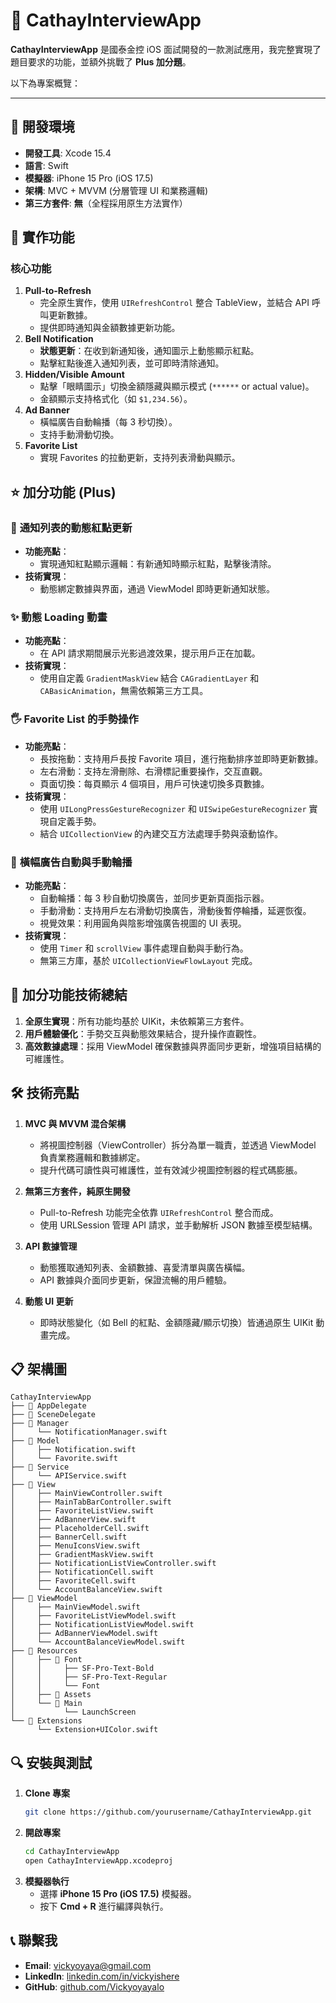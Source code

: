 # 📱 CathayInterviewApp

**CathayInterviewApp** 是國泰金控 iOS 面試開發的一款測試應用，我完整實現了題目要求的功能，並額外挑戰了 **Plus 加分題**。

以下為專案概覽：

---

## 🔧 **開發環境**
- **開發工具**: Xcode 15.4
- **語言**: Swift
- **模擬器**: iPhone 15 Pro (iOS 17.5)
- **架構**: MVC + MVVM (分層管理 UI 和業務邏輯)
- **第三方套件**: **無**（全程採用原生方法實作）


## 🚀 **實作功能**
### 核心功能
1. **Pull-to-Refresh**
   - 完全原生實作，使用 `UIRefreshControl` 整合 TableView，並結合 API 呼叫更新數據。
   - 提供即時通知與金額數據更新功能。
2. **Bell Notification**
   - **狀態更新**：在收到新通知後，通知圖示上動態顯示紅點。
   - 點擊紅點後進入通知列表，並可即時清除通知。
3. **Hidden/Visible Amount**
   - 點擊「眼睛圖示」切換金額隱藏與顯示模式 (`******` or actual value)。
   - 金額顯示支持格式化（如 `$1,234.56`）。
4. **Ad Banner**
   - 橫幅廣告自動輪播（每 3 秒切換）。
   - 支持手動滑動切換。
5. **Favorite List**
   - 實現 Favorites 的拉動更新，支持列表滑動與顯示。


## ⭐ **加分功能 (Plus)**

### 🔴 **通知列表的動態紅點更新**
- **功能亮點**：
  - 實現通知紅點顯示邏輯：有新通知時顯示紅點，點擊後清除。
- **技術實現**：
  - 動態綁定數據與界面，通過 ViewModel 即時更新通知狀態。

### ✨ **動態 Loading 動畫**
- **功能亮點**：
  - 在 API 請求期間展示光影過渡效果，提示用戶正在加載。
- **技術實現**：
  - 使用自定義 `GradientMaskView` 結合 `CAGradientLayer` 和 `CABasicAnimation`，無需依賴第三方工具。

### 🖐️ **Favorite List 的手勢操作**
- **功能亮點**：
  - 長按拖動：支持用戶長按 Favorite 項目，進行拖動排序並即時更新數據。
  - 左右滑動：支持左滑刪除、右滑標記重要操作，交互直觀。
  - 頁面切換：每頁顯示 4 個項目，用戶可快速切換多頁數據。
- **技術實現**：
  - 使用 `UILongPressGestureRecognizer` 和 `UISwipeGestureRecognizer` 實現自定義手勢。
  - 結合 `UICollectionView` 的內建交互方法處理手勢與滾動協作。

### 🔄 **橫幅廣告自動與手動輪播**
- **功能亮點**：
  - 自動輪播：每 3 秒自動切換廣告，並同步更新頁面指示器。
  - 手動滑動：支持用戶左右滑動切換廣告，滑動後暫停輪播，延遲恢復。
  - 視覺效果：利用圓角與陰影增強廣告視圖的 UI 表現。
- **技術實現**：
  - 使用 `Timer` 和 `scrollView` 事件處理自動與手動行為。
  - 無第三方庫，基於 `UICollectionViewFlowLayout` 完成。

## 🔧 **加分功能技術總結**
1. **全原生實現**：所有功能均基於 UIKit，未依賴第三方套件。
2. **用戶體驗優化**：手勢交互與動態效果結合，提升操作直觀性。
3. **高效數據處理**：採用 ViewModel 確保數據與界面同步更新，增強項目結構的可維護性。

## 🛠️ **技術亮點**
1. **MVC 與 MVVM 混合架構**
   - 將視圖控制器（ViewController）拆分為單一職責，並透過 ViewModel 負責業務邏輯和數據綁定。
   - 提升代碼可讀性與可維護性，並有效減少視圖控制器的程式碼膨脹。
   
2. **無第三方套件，純原生開發**
   - Pull-to-Refresh 功能完全依靠 `UIRefreshControl` 整合而成。
   - 使用 URLSession 管理 API 請求，並手動解析 JSON 數據至模型結構。

3. **API 數據管理**
   - 動態獲取通知列表、金額數據、喜愛清單與廣告橫幅。
   - API 數據與介面同步更新，保證流暢的用戶體驗。

4. **動態 UI 更新**
   - 即時狀態變化（如 Bell 的紅點、金額隱藏/顯示切換）皆通過原生 UIKit 動畫完成。

## 📋 **架構圖**
```
CathayInterviewApp
├── 📁 AppDelegate
├── 📁 SceneDelegate
├── 📁 Manager
│     └── NotificationManager.swift
├── 📁 Model
│     ├── Notification.swift
│     └── Favorite.swift
├── 📁 Service
│     └── APIService.swift
├── 📁 View
│     ├── MainViewController.swift
│     ├── MainTabBarController.swift
│     ├── FavoriteListView.swift
│     ├── AdBannerView.swift
│     ├── PlaceholderCell.swift
│     ├── BannerCell.swift
│     ├── MenuIconsView.swift
│     ├── GradientMaskView.swift
│     ├── NotificationListViewController.swift
│     ├── NotificationCell.swift
│     ├── FavoriteCell.swift
│     └── AccountBalanceView.swift
├── 📁 ViewModel
│     ├── MainViewModel.swift
│     ├── FavoriteListViewModel.swift
│     ├── NotificationListViewModel.swift
│     ├── AdBannerViewModel.swift
│     └── AccountBalanceViewModel.swift
├── 📁 Resources
│     ├── 📁 Font
│     │     ├── SF-Pro-Text-Bold
│     │     ├── SF-Pro-Text-Regular
│     │     └── Font
│     ├── 📁 Assets
│     └── 📁 Main
│           └── LaunchScreen
└── 📁 Extensions
      └── Extension+UIColor.swift
```

## 🔍 **安裝與測試**
1. **Clone 專案**
   ```bash
   git clone https://github.com/yourusername/CathayInterviewApp.git
   ```
2. **開啟專案**
   ```bash
   cd CathayInterviewApp
   open CathayInterviewApp.xcodeproj
   ```
3. **模擬器執行**
   - 選擇 **iPhone 15 Pro (iOS 17.5)** 模擬器。
   - 按下 **Cmd + R** 進行編譯與執行。



## 📞 **聯繫我**
- **Email**: vickyoyaya@gmail.com
- **LinkedIn**: [linkedin.com/in/vickyishere](https://www.linkedin.com/in/vickyishere/)
- **GitHub**: [github.com/Vickyoyayalo](https://github.com/Vickyoyayalo)


